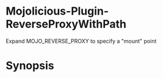 # Mojolicious-Plugin-ReverseProxyWithPath

Expand MOJO_REVERSE_PROXY to specify a "mount" point

# Synopsis
